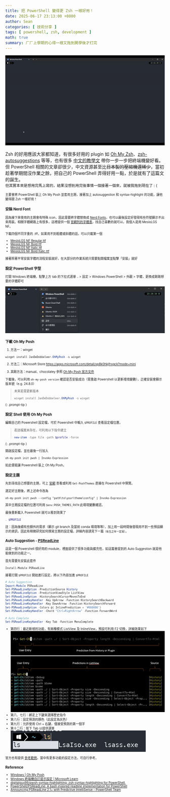 ```yaml
---
title: 把 PowerShell 變得更 Zsh 一樣好用！
date: 2025-06-17 23:13:00 +0800
author: Sean
categories: [ 技術分享 ]
tags: [ powershell, zsh, development ]
math: true
summary: ㄏㄏ上學期的心得一樣又拖到開學後才打完
---
```


![](/assets/img/post/powershell/demo.gif) 

Zsh 的好用應該大家都知道，有很多好用的 plugin 如 [Oh My Zsh](https://ohmyz.sh/)、[zsh-autosuggestions](https://github.com/zsh-users/zsh-autosuggestions) 等等，也有很多 [中文的教學文](https://www.kwchang0831.dev/dev-env/ubuntu/oh-my-zsh) 帶你一步一步把終端機變好看。但 PowerShell 相關的文章卻很少，中文資源甚至比~~日本製的壓縮機還稀少~~，當初趁著學期間沒作業之餘，把自己的 PowerShell 弄得好用一點，於是就有了這篇文的誕生。  
<small>但其實本來是想用完馬上寫的，結果沒想到用完後事情一個接著一個來，就被我拖到現在了 : ( <small/>

主要會將 PowerShell 裝上 Oh My Posh 並套用主題，接著加上 autosuggestion 和 syntax-highlight 的功能，讓他變得跟 Zsh 一樣好用！

### 安裝 Nerd Font

因為接下來使用的主題會有特殊 icon，因此需要將字體替換成 [Nerd Fonts](https://www.nerdfonts.com/)，也可以最後設定好發現有些符號顯示不出來再裝。相關字體網路上有很多，這裡提供一個 [官網列的字體表](https://www.nerdfonts.com/font-downloads)，找自己喜歡的就可以，我個人是用 MesloLGS NF。

下載四個不同字重的 .tff，如果用不到粗體或斜體的話，可以只載第一個

- [MesloLGS NF Regular.ttf](https://github.com/romkatv/powerlevel10k-media/raw/master/MesloLGS%20NF%20Regular.ttf)
- [MesloLGS NF Bold.ttf](https://github.com/romkatv/powerlevel10k-media/raw/master/MesloLGS%20NF%20Bold.ttf)
- [MesloLGS NF Italic.ttf](https://github.com/romkatv/powerlevel10k-media/raw/master/MesloLGS%20NF%20Italic.ttf)
- [MesloLGS NF Bold Italic.ttf](https://github.com/romkatv/powerlevel10k-media/raw/master/MesloLGS%20NF%20Bold%20Italic.ttf)

接著照著平常安裝字體的流程安裝就好，在大部分的作業系統只需要點開檔案並點擊「安裝」就好

### 設定 PowerShell 字型

打開 Windows 終端機，點擊上方 tab 的下拉式選單 `⌵` > 設定 > Windows PowerShell > 外觀 > 字體，更換成剛剛想要的字體即可

![](/assets/img/post/powershell/powershell_setting.png)

### 下載 Oh My Posh

1. 方法一：winget
```powershell
winget install JanDeDobbeleer.OhMyPosh -s winget
```

2. 方法二：Microsoft Store
https://apps.microsoft.com/detail/xp8k0hkjfrxgck?mode=mini

3. 其餘方法：manual、chocolatey
參照 [Oh My Posh 官方文件](https://ohmyposh.dev/docs/installation/windows#installation)

下載後，可以利用 `oh-my-posh version` 確認是否安裝成功（需重啟 Powershell 以更新環境變數），正確安裝會顯示版本號（e.g. 24.8.0）

> 未來若需更新版本
> ```powershell
> winget install JanDeDobbeleer.OhMyPosh -s winget
> ```
{: .prompt-tip }

### 設定 Shell 使用 Oh My Posh

編輯自己的 Powershell 設定檔，可於 Powershell 中輸入 `$PROFILE` 查看設定檔位置。  

> 若該檔案未存在，可利用以下指令建立
> ```powershell
> new-item -type file -path $profile -force
> ```
{: .prompt-tip }

開啟設定檔，並在最後一行加入

```
oh-my-posh init pwsh | Invoke-Expression
```

如此便能讓 Powershell 裝上 Oh My Posh。

### 設定主題

先到尋找自己想要的主題，可上 [官網](https://ohmyposh.dev/docs/themes) 查看或利用 `Get-PoshThemes` 直接在 Powershell 中預覽。

選定好主題後，將上述命令改為

```
oh-my-posh init pwsh --config "path\to\your\theme\config" | Invoke-Expression
```

其中主題設定檔的位置可利用 `$env:POSH_THEMES_PATH` 此環境變數確認。

最後重新載入 Powershell 就可以看到效果了

```powershell
. $PROFILE
```

註：因為後續有些額外的需求（顯示 git branch 及當前 conda 環境等等），加上用一段時間後發現用不到一些預設顯示的資訊，因此有稍微研究如何撰寫主題的設定檔，詳細內容請見下一篇<small>（有生之年一定寫）</small>。

### Auto Suggestion - [PSReadLine](https://github.com/PowerShell/PSReadLine)

這是一個 Powershell 很好用的 module，裡面提供了很多功能與擴充性，如這篇會提到的 Auto Suggestion 就是他能做到的功能之一。

首先需要先安裝此套件

```powershell
Install-Module PSReadLine
```

接著打開 `$PROFILE` 開始進行設定，將以下內容加進 `$PROFILE`

```powershell
# Auto Suggestion
Import-Module PSReadLine
Set-PSReadLineOption -PredictionSource History
Set-PSReadLineOption -PredictionViewStyle ListView
Set-PSReadLineOption -HistorySearchCursorMovesToEnd
Set-PSReadLineKeyHandler -Key UpArrow -Function HistorySearchBackward
Set-PSReadLineKeyHandler -Key DownArrow -Function HistorySearchForward
Set-PSReadLineOption -Colors @{ InlinePrediction = '#666666'}
Set-PSReadLineKeyHandler -Chord "Ctrl+RightArrow" -Function ForwardWord

# Auto Complete
Set-PSReadlineKeyHandler -Key Tab -Function MenuComplete
```

- 第四行：最近新增的功能，有兩種模式 ListView 及 InlineView，預設可利用 F2 切換，詳細效果如下  
![](/assets/img/post/powershell/PSReadLine_inlineview.png)  
![](/assets/img/post/powershell/PSReadLine_listview.png)
- 第六、七行：綁定上下鍵來選擇歷史指令
- 第八行：設定預測的顏色（此設定為灰色）
- 第九行：允許使用 Ctrl + 右鍵，僅接受預測的第一個字
- 第十二行：按下 Tab 以提供選單  
![](/assets/img/post/powershell/PSReadLine_Menu.png)

官方也有提供 [參考範例](https://github.com/PowerShell/PSReadLine/blob/master/PSReadLine/SamplePSReadLineProfile.ps1)，當中有更多功能的設定方法，可自行參考。

### Reference

- [Windows \| Oh My Posh](https://ohmyposh.dev/docs/installation/windows)
- [Windows 終端機自訂提示設定 \| Microsoft Learn](https://learn.microsoft.com/zh-tw/windows/terminal/tutorials/custom-prompt-setup)
- [digitalguy99/pwsh-syntax-highlighting: zsh-syntax-highlighting for PowerShell.](https://github.com/digitalguy99/pwsh-syntax-highlighting)
- [PowerShell/PSReadLine: A bash inspired readline implementation for PowerShell](https://github.com/PowerShell/PSReadLine)
- [Announcing PSReadLine 2.1+ with Predictive IntelliSense - PowerShell Team](https://devblogs.microsoft.com/powershell/announcing-psreadline-2-1-with-predictive-intellisense/?WT.mc_id=-blog-scottha)